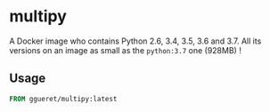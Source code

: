 multipy
=======

A Docker image who contains Python 2.6, 3.4, 3.5, 3.6 and 3.7.
All its versions on an image as small as the `python:3.7` one (928MB) !


Usage
-----
```Dockerfile
FROM ggueret/multipy:latest
```
